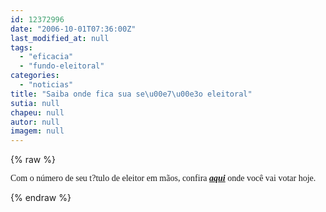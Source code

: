 ```yaml
---
id: 12372996
date: "2006-10-01T07:36:00Z"
last_modified_at: null
tags:
  - "eficacia"
  - "fundo-eleitoral"
categories:
  - "noticias"
title: "Saiba onde fica sua se\u00e7\u00e3o eleitoral"
sutia: null
chapeu: null
autor: null
imagem: null
---
```

{% raw %}
<p><P><FONT face=Verdana>Com o número de seu t?tulo de eleitor em mãos, confira <STRONG><EM><A href=\"https://jc3.uol.com.br/especiais/eleicoes2006/canal.php?canal=26&amp;pai=6\" target=_blank>aqui</A></EM></STRONG>&nbsp;</FONT><FONT face=Verdana>onde você vai votar hoje.</FONT></P> </p>
{% endraw %}
